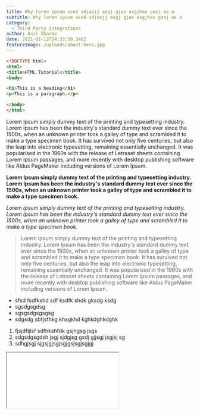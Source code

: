 ```yaml
---
title: Why loren ipsum used sdjasjj asgj gjas asgjhas gasj as a
subtitle: Why loren ipsum used sdjasjj asgj gjas asgjhas gasj as a
category:
  - Third Party Integrations
author: Anil Sharma
date: 2021-01-12T14:33:50.340Z
featureImage: /uploads/about-hero.jpg
---
```

```html
<!DOCTYPE html>
<html>
<title>HTML Tutorial</title>
<body>

<h1>This is a heading</h1>
<p>This is a paragraph.</p>

</body>
</html>
```

Lorem Ipsum simply dummy text of the printing and typesetting industry. Lorem Ipsum has been the industry's standard dummy text ever since the 1500s, when an unknown printer took a galley of type and scrambled it to make a type specimen book. It has survived not only five centuries, but also the leap into electronic typesetting, remaining essentially unchanged. It was popularised in the 1960s with the release of Letraset sheets containing Lorem Ipsum passages, and more recently with desktop publishing software like Aldus PageMaker including versions of Lorem Ipsum.

**Lorem Ipsum simply dummy text of the printing and typesetting industry. Lorem Ipsum has been the industry's standard dummy text ever since the 1500s, when an unknown printer took a galley of type and scrambled it to make a type specimen book.** 

*Lorem Ipsum simply dummy text of the printing and typesetting industry. Lorem Ipsum has been the industry's standard dummy text ever since the 1500s, when an unknown printer took a galley of type and scrambled it to make a type specimen book.* 

> Lorem Ipsum simply dummy text of the printing and typesetting industry. Lorem Ipsum has been the industry's standard dummy text ever since the 1500s, when an unknown printer took a galley of type and scrambled it to make a type specimen book. It has survived not only five centuries, but also the leap into electronic typesetting, remaining essentially unchanged. It was popularised in the 1960s with the release of Letraset sheets containing Lorem Ipsum passages, and more recently with desktop publishing software like Aldus PageMaker including versions of Lorem Ipsum.

* sfsd fsdfkshd sdf ksdfk shdk gksdg ksdg
* sgsdgsgdsg
* sgsgsdgsgsgsg
* sdgsdg sbfjsfhkg khsgkhd kghkdghkdghk

1. fjsjdfljlsf sdfhkshfdk gsjhgsg jsgs
2. sdgsdgsgdsh jsgj sjdgjsg gsdj gjjsgj jsgjsj sg
3. sdhgjsgj sjgsjgjsgjsgjgsjsgjsgjgj

<iframe width=“560” height=“315” src=“<https://www.youtube.com/embed/y-3qZyE-v-s>” frameborder=“0” allow=“accelerometer; autoplay; clipboard-write; encrypted-media; gyroscope; picture-in-picture” allowfullscreen=""> </iframe>